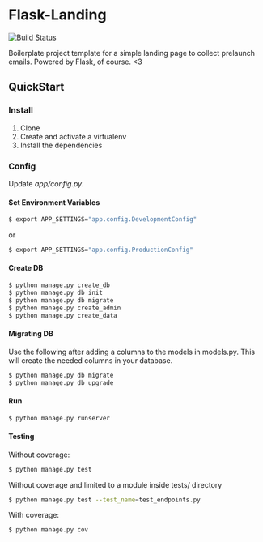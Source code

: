 # Flask-Landing

[![Build Status](https://travis-ci.org/mjhea0/Flask-Landing.svg?branch=master)](https://travis-ci.org/mjhea0/Flask-Landing)

Boilerplate project template for a simple landing page to collect prelaunch emails. Powered by Flask, of course. <3

## QuickStart

### Install

1. Clone
1. Create and activate a virtualenv
1. Install the dependencies

### Config

Update *app/config.py*.

#### Set Environment Variables

```sh
$ export APP_SETTINGS="app.config.DevelopmentConfig"
```

or

```sh
$ export APP_SETTINGS="app.config.ProductionConfig"
```

#### Create DB

```sh
$ python manage.py create_db
$ python manage.py db init
$ python manage.py db migrate
$ python manage.py create_admin
$ python manage.py create_data
```

#### Migrating DB
Use the following after adding a columns to the models in models.py. This will create the needed columns in your database.
```sh
$ python manage.py db migrate
$ python manage.py db upgrade
```

#### Run

```sh
$ python manage.py runserver
```

#### Testing

Without coverage:

```sh
$ python manage.py test
```

Without coverage and limited to a module inside tests/ directory

```sh
$ python manage.py test --test_name=test_endpoints.py
```

With coverage:

```sh
$ python manage.py cov
```
